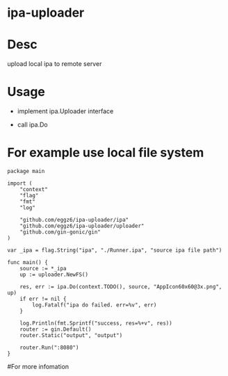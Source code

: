 # ipa-uploader

# Desc 

upload local ipa to remote server

# Usage

- implement ipa.Uploader interface

- call ipa.Do

# For example use local file system

```
package main

import (
	"context"
	"flag"
	"fmt"
	"log"

	"github.com/eggz6/ipa-uploader/ipa"
	"github.com/eggz6/ipa-uploader/uploader"
	"github.com/gin-gonic/gin"
)

var _ipa = flag.String("ipa", "./Runner.ipa", "source ipa file path")

func main() {
	source := *_ipa
	up := uploader.NewFS()

	res, err := ipa.Do(context.TODO(), source, "AppIcon60x60@3x.png", up)
	if err != nil {
		log.Fatalf("ipa do failed. err=%v", err)
	}

	log.Println(fmt.Sprintf("success, res=%+v", res))
	router := gin.Default()
	router.Static("output", "output")

	router.Run(":8080")
}

```

#For more infomation

[]("https://github.com/eggz6/ipa-uploader/tree/master/example")


